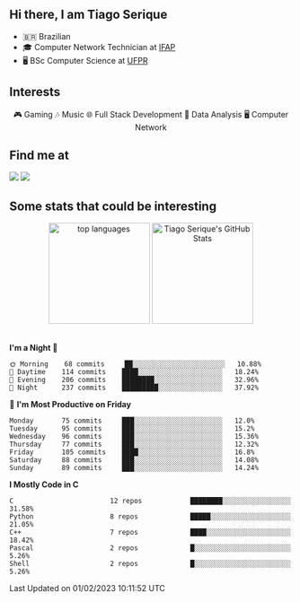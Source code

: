 
<h2> Hi there, I am Tiago Serique</h2>

<div>
	<ul>
		<li>🇧🇷 Brazilian</li>
		<li>🎓 Computer Network Technician at <a href="https://www.ifap.edu.br/">IFAP</a></li>
		<li>🖥️ BSc Computer Science at <a href="https://www.ufpr.br/portalufpr/">UFPR</a></li>
	</ul>
</div>


<h2>Interests</h2>

<div align="center">
	🎮 Gaming 🎶 Music 🌐 Full Stack Development 🎲 Data Analysis 🖥️ Computer Network
</div>

<h2>Find me at</h2>

<div>
	<a href="https://www.linkedin.com/in/tiago-serique"><img src="https://img.shields.io/badge/LinkedIn-0077B5?style=for-the-badge&logo=linkedin&logoColor=white"></a>
	<a href="https://www.instagram.com/tecseit/"><img src="https://img.shields.io/badge/Instagram-E4405F?style=for-the-badge&logo=instagram&logoColor=white"></a>
</div>

<h2>Some stats that could be interesting</h2>

<div align="center">
	<img height="180em" src="https://tiagoserique.vercel.app/api/top-langs/?layout=compact&theme=tokyonight&username=tiagoserique&langs_count=10&hide=makefile&exclude_repo=vim-mods" alt="top languages">
	<img height="180em" src="https://tiagoserique.vercel.app/api?username=tiagoserique&count_private=true&show_icons=true&theme=tokyonight&include_all_commits=true" alt="Tiago Serique's GitHub Stats">
</div> 

<br>

<!--START_SECTION:waka-->
**I'm a Night 🦉** 

```text
🌞 Morning    68 commits     ██░░░░░░░░░░░░░░░░░░░░░░░   10.88% 
🌆 Daytime    114 commits    ████░░░░░░░░░░░░░░░░░░░░░   18.24% 
🌃 Evening    206 commits    ████████░░░░░░░░░░░░░░░░░   32.96% 
🌙 Night      237 commits    █████████░░░░░░░░░░░░░░░░   37.92%

```
📅 **I'm Most Productive on Friday** 

```text
Monday       75 commits     ███░░░░░░░░░░░░░░░░░░░░░░   12.0% 
Tuesday      95 commits     ███░░░░░░░░░░░░░░░░░░░░░░   15.2% 
Wednesday    96 commits     ███░░░░░░░░░░░░░░░░░░░░░░   15.36% 
Thursday     77 commits     ███░░░░░░░░░░░░░░░░░░░░░░   12.32% 
Friday       105 commits    ████░░░░░░░░░░░░░░░░░░░░░   16.8% 
Saturday     88 commits     ███░░░░░░░░░░░░░░░░░░░░░░   14.08% 
Sunday       89 commits     ███░░░░░░░░░░░░░░░░░░░░░░   14.24%

```


**I Mostly Code in C** 

```text
C                        12 repos            ████████░░░░░░░░░░░░░░░░░   31.58% 
Python                   8 repos             █████░░░░░░░░░░░░░░░░░░░░   21.05% 
C++                      7 repos             ████░░░░░░░░░░░░░░░░░░░░░   18.42% 
Pascal                   2 repos             █░░░░░░░░░░░░░░░░░░░░░░░░   5.26% 
Shell                    2 repos             █░░░░░░░░░░░░░░░░░░░░░░░░   5.26%

```



 Last Updated on 01/02/2023 10:11:52 UTC
<!--END_SECTION:waka-->
